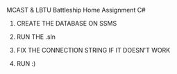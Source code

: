 MCAST & LBTU Battleship Home Assignment C#

1. CREATE THE DATABASE ON SSMS 

2. RUN THE .sln

3. FIX THE CONNECTION STRING IF IT DOESN'T WORK

4. RUN :)
